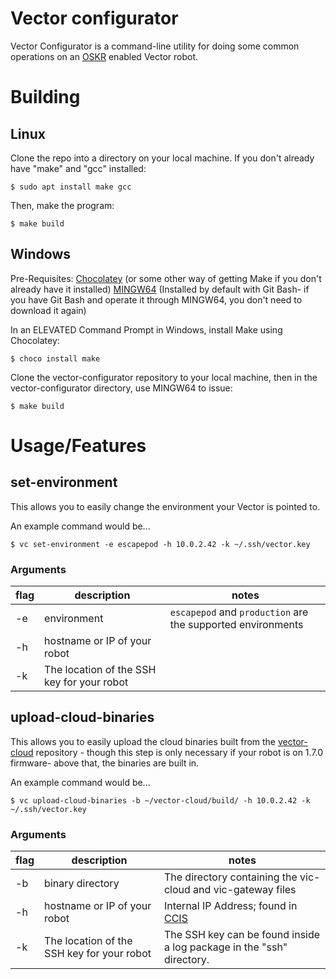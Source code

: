 # Vector configurator

  

Vector Configurator is a command-line utility for doing some common operations on an [OSKR](https://oskr.ddl.io/) enabled Vector robot.

  
# Building

## Linux
Clone the repo into a directory on your local machine. If you don't already have "make" and "gcc" installed:
```
$ sudo apt install make gcc
```

Then, make the program:
```
$ make build
```

## Windows
Pre-Requisites:
[Chocolatey](https://chocolatey.org/install) (or some other way of getting Make if you don't already have it installed)
[MINGW64](http://mingw-w64.org/doku.php/download) (Installed by default with Git Bash- if you have Git Bash and operate it through MINGW64, you don't need to download it again)

In an ELEVATED Command Prompt in Windows, install Make using Chocolatey:
```
$ choco install make
```
Clone the vector-configurator repository to your local machine, then in the vector-configurator directory, use MINGW64 to issue:
```
$ make build
```

# Usage/Features

  
  ## set-environment
This allows you to easily change the environment your Vector is pointed to.  

An example command would be...
```
$ vc set-environment -e escapepod -h 10.0.2.42 -k ~/.ssh/vector.key
```

### Arguments
| flag | description| notes |
|--|--|--|
| -e | environment | `escapepod` and `production` are the supported environments|
| -h | hostname or IP of your robot | |
| -k | The location of the SSH key for your robot | |

## upload-cloud-binaries
This allows you to easily upload the cloud binaries built from the [vector-cloud](https://github.com/digital-dream-labs/vector-cloud) repository - though this step is only necessary if your robot is on 1.7.0 firmware- above that, the binaries are built in.

An example command would be...
```
$ vc upload-cloud-binaries -b ~/vector-cloud/build/ -h 10.0.2.42 -k ~/.ssh/vector.key
```

### Arguments
| flag | description| notes |
|--|--|--|
| -b | binary directory | The directory containing the vic-cloud and vic-gateway files |
| -h | hostname or IP of your robot | Internal IP Address; found in [CCIS](https://support.digitaldreamlabs.com/article/531-vector-ccis) |
| -k | The location of the SSH key for your robot | The SSH key can be found inside a log package in the "ssh" directory. |
